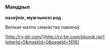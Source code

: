 ### Мандрыл
**назоўнік, мужчынскі род**

Вялікая малпа сямейства павіянаў.

<a rel="author">[http://rv-blr.com/](http://rv-blr.com/slounik.jsp?letterId=0&maskId=0&pageId=1616)</a>
